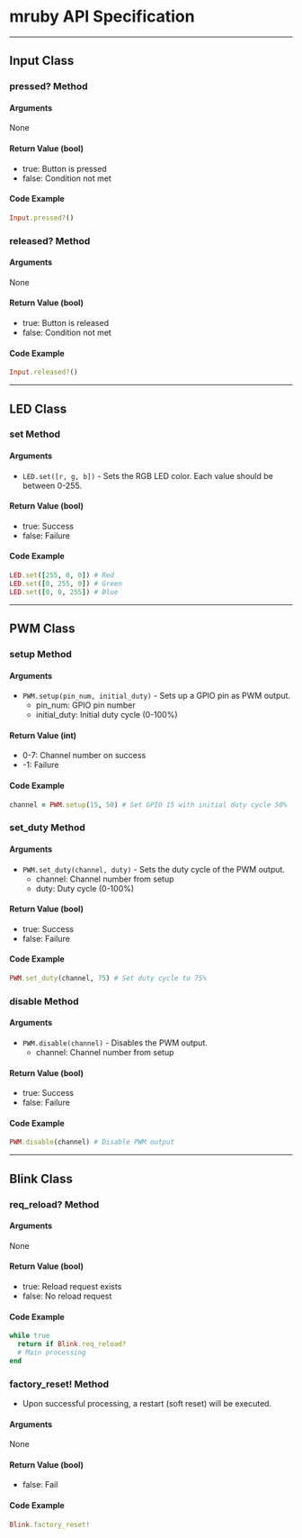 # mruby API Specification

---

## Input Class

### pressed? Method

#### Arguments

None

#### Return Value (bool)

- true: Button is pressed
- false: Condition not met

#### Code Example

```ruby
Input.pressed?()
```

### released? Method

#### Arguments

None

#### Return Value (bool)

- true: Button is released
- false: Condition not met

#### Code Example

```ruby
Input.released?()
```

---

## LED Class

### set Method

#### Arguments

- `LED.set([r, g, b])` - Sets the RGB LED color. Each value should be between 0-255.

#### Return Value (bool)

- true: Success
- false: Failure

#### Code Example

```ruby
LED.set([255, 0, 0]) # Red
LED.set([0, 255, 0]) # Green
LED.set([0, 0, 255]) # Blue
```

---

## PWM Class

### setup Method

#### Arguments

- `PWM.setup(pin_num, initial_duty)` - Sets up a GPIO pin as PWM output.
  - pin_num: GPIO pin number
  - initial_duty: Initial duty cycle (0-100%)

#### Return Value (int)

- 0-7: Channel number on success
- -1: Failure

#### Code Example

```ruby
channel = PWM.setup(15, 50) # Set GPIO 15 with initial duty cycle 50%
```

### set_duty Method

#### Arguments

- `PWM.set_duty(channel, duty)` - Sets the duty cycle of the PWM output.
  - channel: Channel number from setup
  - duty: Duty cycle (0-100%)

#### Return Value (bool)

- true: Success
- false: Failure

#### Code Example

```ruby
PWM.set_duty(channel, 75) # Set duty cycle to 75%
```

### disable Method

#### Arguments

- `PWM.disable(channel)` - Disables the PWM output.
  - channel: Channel number from setup

#### Return Value (bool)

- true: Success
- false: Failure

#### Code Example

```ruby
PWM.disable(channel) # Disable PWM output
```

---

## Blink Class

### req_reload? Method

#### Arguments

None

#### Return Value (bool)

- true: Reload request exists
- false: No reload request

#### Code Example

```ruby
while true
  return if Blink.req_reload?
  # Main processing
end
```

### factory_reset! Method

- Upon successful processing, a restart (soft reset) will be executed.

#### Arguments

None

#### Return Value (bool)

- false: Fail

#### Code Example

```ruby
Blink.factory_reset!
```
